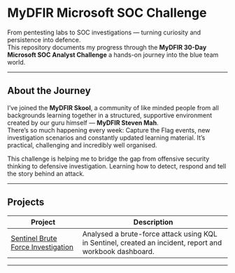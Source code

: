 # MyDFIR Microsoft SOC Challenge

From pentesting labs to SOC investigations — turning curiosity and persistence into defence.  
This repository documents my progress through the **MyDFIR 30-Day Microsoft SOC Analyst Challenge** a hands-on journey into the blue team world.

---

## About the Journey
I’ve joined the **MyDFIR Skool**, a community of like minded people from all backgrounds learning together in a structured, supportive environment created by our guru himself — **MyDFIR Steven Mah**.  
There’s so much happening every week: Capture the Flag events, new investigation scenarios and constantly updated learning material. It’s practical, challenging and incredibly well organised.  

This challenge is helping me to bridge the gap from offensive security thinking to defensive investigation. Learning how to detect, respond and tell the story behind an attack.

---

## Projects

| Project | Description |
|----------|-------------|
| [Sentinel Brute Force Investigation](./Sentinel-BruteForce-Investigation/README.md) | Analysed a brute-force attack using KQL in Sentinel, created an incident, report and workbook dashboard. |

---

